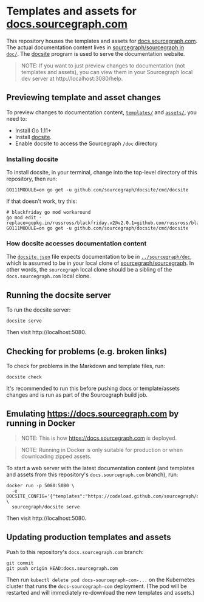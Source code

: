 # Templates and assets for [docs.sourcegraph.com](https://docs.sourcegraph.com)

This repository houses the templates and assets for [docs.sourcegraph.com](https://docs.sourcegraph.com). The actual documentation content lives in [sourcegraph/sourcegraph in `doc/`](https://github.com/sourcegraph/sourcegraph/tree/master/doc). The [docsite](https://github.com/sourcegraph/docsite) program is used to serve the documentation website.

> NOTE: If you want to just preview changes to documentation (not templates and assets), you can view them in your Sourcegraph local dev server at http://localhost:3080/help.

## Previewing template and asset changes

To preview changes to documentation content, [`templates/`](templates) and [`assets/`](assets), you need to:

- Install Go 1.11+
- Install [docsite](https://github.com/sourcegraph/docsite).
- Enable docsite to access the Sourcegraph `/doc` directory

### Installing docsite

To install docsite, in your terminal, change into the top-level directory of this repository, then run:

```shell
GO111MODULE=on go get -u github.com/sourcegraph/docsite/cmd/docsite
```

If that doesn't work, try this:

```shell
# blackfriday go mod workaround
go mod edit -replace=gopkg.in/russross/blackfriday.v2@v2.0.1=github.com/russross/blackfriday/v2@v2.0.1
GO111MODULE=on go get -u github.com/sourcegraph/docsite/cmd/docsite
```

### How docsite accesses documentation content

The [`docsite.json`](docsite.json) file expects documentation to be in [`../sourcegraph/doc`](https://github.com/sourcegraph/sourcegraph/tree/master/doc), which is assumed to be in your local clone of [sourcegraph/sourcegraph](https://github.com/sourcegraph/sourcegraph). In other words, the `sourcegraph` local clone should be a sibling of the `docs.sourcegraph.com` local clone.

## Running the docsite server

To run the docsite server:

```shell
docsite serve
```

Then visit http://localhost:5080.

## Checking for problems (e.g. broken links)

To check for problems in the Markdown and template files, run:

```shell
docsite check
```

It's recommended to run this before pushing docs or template/assets changes and is run as part of the Sourcegraph build job.

## Emulating https://docs.sourcegraph.com by running in Docker

> NOTE: This is how https://docs.sourcegraph.com is deployed.

> NOTE: Running in Docker is only suitable for production or when downloading zipped assets.

To start a web server with the latest documentation content (and templates and assets from this repository's `docs.sourcegraph.com` branch), run:

```shell
docker run -p 5080:5080 \
  -e DOCSITE_CONFIG='{"templates":"https://codeload.github.com/sourcegraph/docs.sourcegraph.com/zip/docs.sourcegraph.com#*/templates/","assets":"https://codeload.github.com/sourcegraph/docs.sourcegraph.com/zip/docs.sourcegraph.com#*/assets/","content":"https://codeload.github.com/sourcegraph/sourcegraph/zip/$VERSION#*/doc/","baseURLPath":"/","assetsBaseURLPath":"/assets/"}' \
  sourcegraph/docsite serve
```

Then visit http://localhost:5080.

## Updating production templates and assets

Push to this repository's `docs.sourcegraph.com` branch:

```shell
git commit
git push origin HEAD:docs.sourcegraph.com
```

Then run `kubectl delete pod docs-sourcegraph-com-...` on the Kubernetes cluster that runs the `docs-sourcegraph-com` deployment. (The pod will be restarted and will immediately re-download the new templates and assets.)
